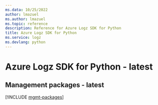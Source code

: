 ```yaml
---
ms.data: 10/25/2022
author: lmazuel
ms.author: lmazuel
ms.topic: reference
description: Reference for Azure Logz SDK for Python
title: Azure Logz SDK for Python
ms.service: logz
ms.devlang: python
---
```

# Azure Logz SDK for Python - latest

## Management packages - latest
[!INCLUDE [mgmt-packages](logz-mgmt-index.md)]